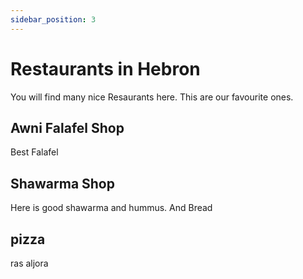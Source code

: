 ```yaml
---
sidebar_position: 3
---
```

# Restaurants in Hebron

You will find many nice Resaurants here. This are our favourite ones.

## Awni Falafel Shop

Best Falafel

## Shawarma Shop

Here is good shawarma and hummus. And Bread

## pizza 
ras aljora 